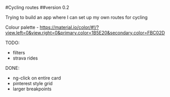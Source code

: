 #Cycling routes
##version 0.2

Trying to build an app where I can set up my own routes for cycling

Colour palette - https://material.io/color/#!/?view.left=0&view.right=0&primary.color=1B5E20&secondary.color=FBC02D

TODO:
- filters
- strava rides

DONE:
- ng-click on entire card
- pinterest style grid
- larger breakpoints
